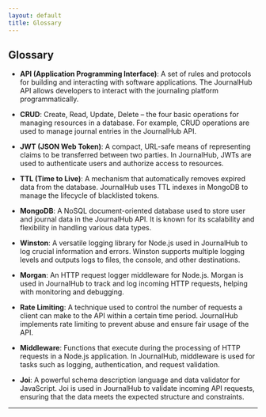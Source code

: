 ```yaml
---
layout: default
title: Glossary
---
```


## Glossary

- **API (Application Programming Interface)**: A set of rules and protocols for building and interacting with software applications. The JournalHub API allows developers to interact with the journaling platform programmatically.
  
- **CRUD**: Create, Read, Update, Delete – the four basic operations for managing resources in a database. For example, CRUD operations are used to manage journal entries in the JournalHub API.

- **JWT (JSON Web Token)**: A compact, URL-safe means of representing claims to be transferred between two parties. In JournalHub, JWTs are used to authenticate users and authorize access to resources.

- **TTL (Time to Live)**: A mechanism that automatically removes expired data from the database. JournalHub uses TTL indexes in MongoDB to manage the lifecycle of blacklisted tokens.

- **MongoDB**: A NoSQL document-oriented database used to store user and journal data in the JournalHub API. It is known for its scalability and flexibility in handling various data types.

- **Winston**: A versatile logging library for Node.js used in JournalHub to log crucial information and errors. Winston supports multiple logging levels and outputs logs to files, the console, and other destinations.

- **Morgan**: An HTTP request logger middleware for Node.js. Morgan is used in JournalHub to track and log incoming HTTP requests, helping with monitoring and debugging.

- **Rate Limiting**: A technique used to control the number of requests a client can make to the API within a certain time period. JournalHub implements rate limiting to prevent abuse and ensure fair usage of the API.

- **Middleware**: Functions that execute during the processing of HTTP requests in a Node.js application. In JournalHub, middleware is used for tasks such as logging, authentication, and request validation.

- **Joi**: A powerful schema description language and data validator for JavaScript. Joi is used in JournalHub to validate incoming API requests, ensuring that the data meets the expected structure and constraints.

---